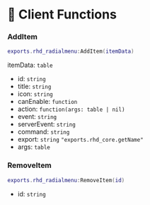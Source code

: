 # 📄 Client Functions

### AddItem

```lua
exports.rhd_radialmenu:AddItem(itemData)
```

itemData: `table`&#x20;

* id: `string`&#x20;
* title: `string`&#x20;
* icon: `string`&#x20;
* canEnable: `function`&#x20;
* action: `function(args: table | nil)` &#x20;
* event: `string`&#x20;
* serverEvent: `string`&#x20;
* command: `string`&#x20;
* export: `string` `"exports.rhd_core.getName"`&#x20;
* args: `table`&#x20;

### RemoveItem

```lua
exports.rhd_radialmenu:RemoveItem(id)
```

* id: `string`&#x20;
